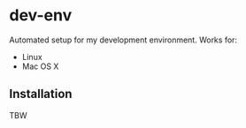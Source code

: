 # dev-env
Automated setup for my development environment.  Works for:

  * Linux
  * Mac OS X

## Installation
TBW
